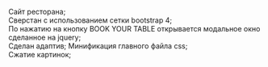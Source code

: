 Сайт ресторана;  
Сверстан с использованием сетки bootstrap 4;  
По нажатию на кнопку BOOK YOUR TABLE открывается модальное окно сделанное на jquery;  
Сделан адаптив; 
Минификация главного файла css;  
Сжатие картинок;   
